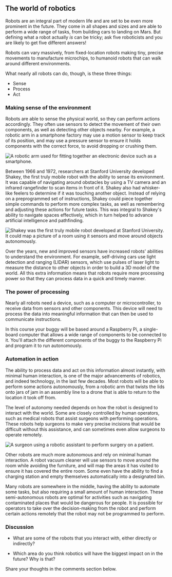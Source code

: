 [comment]: # (
Is this step open? Y/N
If so, short description of this step:
Related links:
Related files:
)

## The world of robotics

Robots are an integral part of modern life and are set to be even more prominent in the future. They come in all shapes and sizes and are able to perform a wide range of tasks, from building cars to landing on Mars. But defining what a robot actually *is* can be tricky; ask five roboticists and you are likely to get five different answers!

Robots can vary massively, from fixed-location robots making tiny, precise movements to manufacture microchips, to humanoid robots that can walk around different environments.

What nearly all robots can do, though, is these three things:

+ Sense
+ Process
+ Act

### Making sense of the environment

Robots are able to sense the physical world, so they can perform actions accordingly. They often use sensors to detect the movement of their own components, as well as detecting other objects nearby. For example, a robotic arm in a smartphone factory may use a motion sensor to keep track of its position, and may use a pressure sensor to ensure it holds components with the correct force, to avoid dropping or crushing them.

![A robotic arm used for fitting together an electronic device such as a smartphone.](ihttps://rpf-futurelearn.s3-eu-west-1.amazonaws.com/Robotics+-+Robot+Buggy/Photographs/1_3-robotic-arm.jpg)

Between 1966 and 1972, researchers at Stanford University developed Shakey, the first truly mobile robot with the ability to sense its environment. It was capable of navigating around obstacles by using a TV camera and an infrared rangefinder to scan items in front of it. Shakey also had whisker-like feelers to determine if it was touching another object. Instead of relying on a preprogrammed set of instructions, Shakey could piece together simple commands to perform more complex tasks, as well as remembering and adjusting these actions for future tasks. This was integral to Shakey's ability to navigate spaces effectively, which in turn helped to advance artificial intelligence and pathfinding.

![Shakey was the first truly mobile robot developed at Stanford University. It could map a picture of a room using it sensors and move around objects autonomously.](https://rpf-futurelearn.s3-eu-west-1.amazonaws.com/Robotics+-+Robot+Buggy/Photographs/1_3-Shakey.jpg)

Over the years, new and improved sensors have increased robots' abilities to understand the environment. For example, self-driving cars use light detection and ranging (LIDAR) sensors, which use pulses of laser light to measure the distance to other objects in order to build a 3D model of the world. All this extra information means that robots require more processing power so that they can process data in a quick and timely manner.

### The power of processing

Nearly all robots need a device, such as a computer or microcontroller, to receive data from sensors and other components. This device will need to process the data into meaningful information that can then be used to communicate instructions.

In this course your buggy will be based around a Raspberry Pi, a single-board computer that allows a wide range of components to be connected to it. You'll attach the different components of the buggy to the Raspberry Pi and program it to run autonomously.

### Automation in action

The ability to process data and act on this information almost instantly, with minimal human interaction, is one of the major advancements of robotics, and indeed technology, in the last few decades. Most robots will be able to perform some actions autonomously, from a robotic arm that twists the lids onto jars of jam in an assembly line to a drone that is able to return to the location it took off from.  

The level of autonomy needed depends on how the robot is designed to interact with the world. Some are closely controlled by human operators, such as medical robots that assist surgeons with performing operations. These robots help surgeons to make very precise incisions that would be difficult without this assistance, and can sometimes even allow surgeons to operate remotely.

![A surgeon using a robotic assistant to perform surgery on a patient.](https://rpf-futurelearn.s3-eu-west-1.amazonaws.com/Robotics+-+Robot+Buggy/Photographs/1_3-robotic-surgery.jpg)

Other robots are much more autonomous and rely on minimal human interaction. A robot vacuum cleaner will use sensors to move around the room while avoiding the furniture, and will map the areas it has visited to ensure it has covered the entire room. Some even have the ability to find a charging station and empty themselves automatically into a designated bin.

Many robots are somewhere in the middle, having the ability to automate some tasks, but also requiring a small amount of human interaction. These semi-autonomous robots are optimal for activities such as navigating contaminated places that would be dangerous for people. It is possible for operators to take over the decision-making from the robot and perform certain actions remotely that the robot may not be programmed to perform.

### Discussion

+ What are some of the robots that you interact with, either directly or indirectly?

+ Which area do you think robotics will have the biggest impact on in the future? Why is that?

Share your thoughts in the comments section below.
